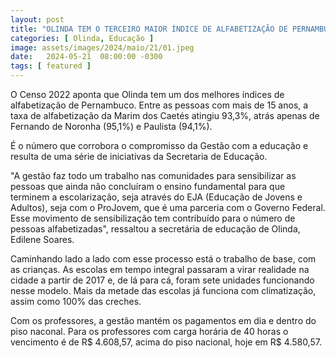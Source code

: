 ```yaml
---
layout: post
title: "OLINDA TEM O TERCEIRO MAIOR ÍNDICE DE ALFABETIZAÇÃO DE PERNAMBUCO"
categories: [ Olinda, Educação ]
image: assets/images/2024/maio/21/01.jpeg
date:   2024-05-21  08:00:00 -0300
tags: [ featured ]
---
```

O Censo 2022 aponta que Olinda tem um dos melhores índices de alfabetização de Pernambuco. Entre as pessoas com mais de 15 anos, a taxa de alfabetização da Marim dos Caetés atingiu 93,3%, atrás apenas de Fernando de Noronha (95,1%) e Paulista (94,1%).

É o número que corrobora o compromisso da Gestão com a educação e resulta de uma série de iniciativas da Secretaria de Educação.

"A gestão faz todo um trabalho nas comunidades para sensibilizar as pessoas que ainda não concluíram o ensino fundamental para que terminem a escolarização, seja através do EJA (Educação de Jovens e Adultos), seja com o ProJovem, que é uma parceria com o Governo Federal. Esse movimento de sensibilização tem contribuído para o número de pessoas alfabetizadas", ressaltou a secretária de educação de Olinda, Edilene Soares.

Caminhando lado a lado com esse processo está o trabalho de base, com as crianças. As escolas em tempo integral passaram a virar realidade na cidade a partir de 2017 e, de lá para cá, foram sete unidades funcionando nesse modelo. Mais da metade das escolas já funciona com climatização, assim como 100% das creches.

Com os professores, a gestão mantém os pagamentos em dia e dentro do piso naconal. Para os professores com carga horária de 40 horas o vencimento é de R$ 4.608,57, acima do piso nacional, hoje em R$ 4.580,57.